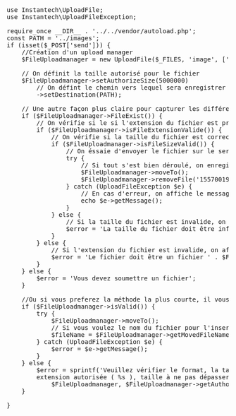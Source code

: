 <pre>


use Instantech\UploadFile;
use Instantech\UploadFileException;

require_once __DIR__ . '../../vendor/autoload.php';
const PATH = '../images';
if (isset($_POST['send'])) {
    //Création d'un upload manager
    $FileUploadmanager = new UploadFile($_FILES, 'image', ['png', 'jpg', 'jpeg', 'gif', 'pdf']);

    // On définit la taille autorisé pour le fichier
    $FileUploadmanager->setAuthorizeSize(5000000)
        // On défint le chemin vers lequel sera enregistrer les fichiers
        ->setDestination(PATH);

    // Une autre façon plus claire pour capturer les différentes erreur
    if ($FileUploadmanager->FileExist()) {
        // On vérifie si le si l'extension du fichier est propre
        if ($FileUploadmanager->isFileExtensionValide()) {
            // On vérifie si la taille du fichier est correcte
            if ($FileUploadmanager->isFileSizeValid()) {
                // On éssaie d'envoyer le fichier sur le serveur
                try {
                    // Si tout s'est bien déroulé, on enregistre le fichier
                    $FileUploadmanager->moveTo();
                    $FileUploadmanager->removeFile('15570019805ccdf6fc49b192.31778794.png');
                } catch (UploadFileException $e) {
                    // En cas d'erreur, on affiche le message
                    echo $e->getMessage();
                }
            } else {
                // Si la taille du fichier est invalide, on affiche un message d'erreur
                $error = 'La taille du fichier doit être inférieur ou égale à ' . $FileUploadmanager->getFileSize() / 1000000;
            }
        } else {
            // Si l'extension du fichier est invalide, on affiche un message d'erreur
            $error = 'Le fichier doit être un fichier ' . $FileUploadmanager;
        }
    } else {
        $error = 'Vous devez soumettre un fichier';
    }

    //Ou si vous preferez la méthode la plus courte, il vous suffit de procéder comme suite
    if ($FileUploadmanager->isValid()) {
        try {
            $FileUploadmanager->moveTo();
            // Si vous voulez le nom du fichier pour l'inserer dans une base de donnée, c'est simple
            $fileName = $FileUploadmanager->getMovedFileName();
        } catch (UploadFileException $e) {
            $error = $e->getMessage();
        }
    } else {
        $error = sprintf('Veuillez vérifier le format, la taille, et le type de votre fichier : 
        extension autorisée ( %s ), taille à ne pas dépasser %d MO',
            $FileUploadmanager, $FileUploadmanager->getAuthorizeSize());
    }

}

</pre>

